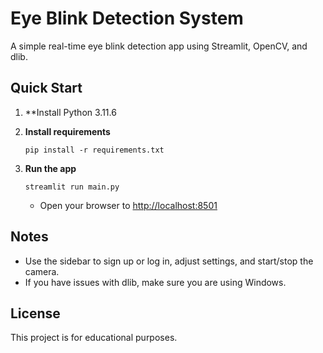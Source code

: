 # Eye Blink Detection System

A simple real-time eye blink detection app using Streamlit, OpenCV, and dlib.

## Quick Start

1. **Install Python 3.11.6

2. **Install requirements**
   ```
   pip install -r requirements.txt
   ```

3. **Run the app**
   ```
   streamlit run main.py
   ```
   - Open your browser to [http://localhost:8501](http://localhost:8501)

## Notes
- Use the sidebar to sign up or log in, adjust settings, and start/stop the camera.
- If you have issues with dlib, make sure you are using Windows.

## License
This project is for educational purposes. 
